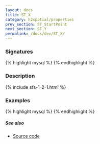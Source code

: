 ```yaml
---
layout: docs
title: ST_X
category: h2spatial/properties
prev_section: ST_StartPoint
next_section: ST_Y
permalink: /docs/dev/ST_X/
---
```


### Signatures

{% highlight mysql %}
{% endhighlight %}

### Description



{% include sfs-1-2-1.html %}

### Examples

{% highlight mysql %}
{% endhighlight %}

##### See also

* [Source code](https://github.com/irstv/H2GIS/blob/master/h2spatial/src/main/java/org/h2gis/h2spatial/internal/function/spatial/properties/ST_X.java)
